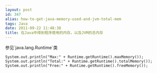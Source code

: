 ```yaml
---
layout: post
id: 347
alias: how-to-get-java-memory-used-and-jvm-total-mem
tags: Java
date: 2011-09-22 11:48:38
title: 在Java中得到程序使用的内存，以及JVM的总内存
---
```


<p>参见`java.lang.Runtime`类

    System.out.println("Max:" + Runtime.getRuntime().maxMemory());
    System.out.println("Total:" + Runtime.getRuntime().totalMemory());
    System.out.println("Free:" + Runtime.getRuntime().freeMemory());
